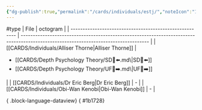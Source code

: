 ```yaml
---
{"dg-publish":true,"permalink":"/cards/individuals/estj/","noteIcon":"1","created":"2023-04-29T12:09:25.378+02:00","updated":"2023-05-02T11:08:25.394+02:00"}
---
```


#type
| File                                                    | octogram                                                                                                                            |
| ------------------------------------------------------- | ----------------------------------------------------------------------------------------------------------------------------------- |
| [[CARDS/Individuals/Alliser Thorne\|Alliser Thorne]] | <ul><li>[[CARDS/Depth Psychology Theory/SD🤸⬅️.md\\|SD🤸⬅️]]</li><li>[[CARDS/Depth Psychology Theory/UF👤➡️.md\\|UF👤➡️]]</li></ul> |
| [[CARDS/Individuals/Dr Eric Berg\|Dr Eric Berg]]     | \-                                                                                                                                  |
| [[CARDS/Individuals/Obi-Wan Kenobi\|Obi-Wan Kenobi]] | \-                                                                                                                                  |

{ .block-language-dataview}
{ #1b1728}


